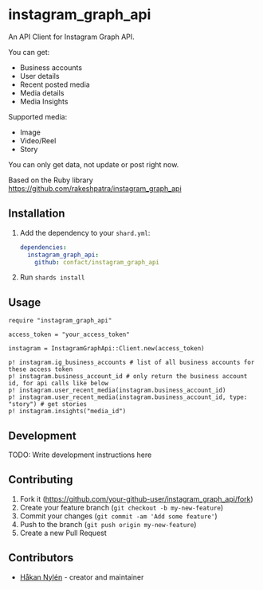 # instagram_graph_api

An API Client for Instagram Graph API.

You can get:
* Business accounts
* User details
* Recent posted media
* Media details
* Media Insights

Supported media:
* Image
* Video/Reel
* Story


You can only get data, not update or post right now.

Based on the Ruby library https://github.com/rakeshpatra/instagram_graph_api

## Installation

1. Add the dependency to your `shard.yml`:

   ```yaml
   dependencies:
     instagram_graph_api:
       github: confact/instagram_graph_api
   ```

2. Run `shards install`

## Usage

```crystal
require "instagram_graph_api"
```

```crystal
access_token = "your_access_token"

instagram = InstagramGraphApi::Client.new(access_token)

p! instagram.ig_business_accounts # list of all business accounts for these access token
p! instagram.business_account_id # only return the business account id, for api calls like below
p! instagram.user_recent_media(instagram.business_account_id)
p! instagram.user_recent_media(instagram.business_account_id, type: "story") # get stories
p! instagram.insights("media_id")
```

## Development

TODO: Write development instructions here

## Contributing

1. Fork it (<https://github.com/your-github-user/instagram_graph_api/fork>)
2. Create your feature branch (`git checkout -b my-new-feature`)
3. Commit your changes (`git commit -am 'Add some feature'`)
4. Push to the branch (`git push origin my-new-feature`)
5. Create a new Pull Request

## Contributors

- [Håkan Nylén](https://github.com/your-github-user) - creator and maintainer
